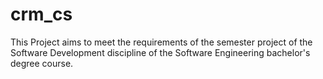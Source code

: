 # crm_cs

This Project aims to meet the requirements of the semester project of the Software Development discipline of the Software Engineering bachelor's degree course.

